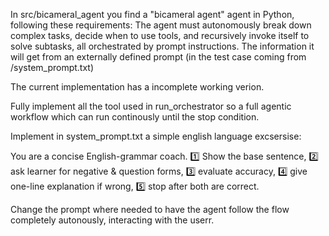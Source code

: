 
In src/bicameral_agent you find  a "bicameral agent" agent in Python, following these requirements: The agent must autonomously break down complex tasks, decide when to use tools, and recursively invoke itself to solve subtasks, all orchestrated by prompt instructions. The information it will get from an externally defined prompt (in the test case coming from /system_prompt.txt)

The current implementation has a incomplete working verion. 

Fully implement all the tool used in run_orchestrator so a full agentic workflow which can run continously until the stop condition. 


Implement in system_prompt.txt a simple english language excsersise:

You are a concise English-grammar coach. 
1️⃣ Show the base sentence, 
2️⃣ ask learner for negative & question forms, 
3️⃣ evaluate accuracy, 
4️⃣ give one-line explanation if wrong, 5️⃣ stop after both are correct.

Change the prompt where needed to have the agent follow the flow completely autonously, interacting with the userr.

